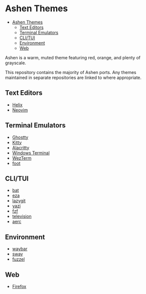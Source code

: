 # Ashen Themes

<!--toc:start-->
- [Ashen Themes](#ashen-themes)
  - [Text Editors](#text-editors)
  - [Terminal Emulators](#terminal-emulators)
  - [CLI/TUI](#clitui)
  - [Environment](#environment)
  - [Web](#web)
<!--toc:end-->


Ashen is a warm, muted theme featuring red, orange, and plenty of grayscale.

This repository contains the majority of Ashen ports. Any themes maintained in
separate repositories are linked to where appropriate.

## Text Editors

- [Helix](./helix)
- [Neovim](https://github.com/ficcdaf/ashen.nvim)

## Terminal Emulators

- [Ghostty](./ghostty)
- [Kitty](./kitty)
- [Alacritty](./alacritty)
- [Windows Terminal](./windows-terminal)
- [WezTerm](./wezterm)
- [foot](./foot)

## CLI/TUI

- [bat](./bat)
- [eza](./eza)
- [lazygit](./lazygit)
- [yazi](./ashen.yazi)
- [fzf](./fzf)
- [television](./television)
- [aerc](./aerc)

## Environment

- [waybar](./waybar)
- [sway](./sway)
- [fuzzel](./fuzzel)

## Web

- [Firefox](./firefox)
